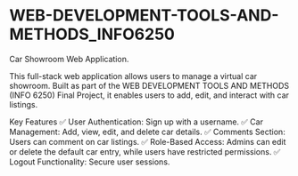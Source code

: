 # WEB-DEVELOPMENT-TOOLS-AND-METHODS_INFO6250

Car Showroom Web Application.

This full-stack web application allows users to manage a virtual car showroom. Built as part of the WEB DEVELOPMENT TOOLS AND METHODS (INFO 6250) Final Project, it enables users to add, edit, and interact with car listings.

Key Features
✅ User Authentication: Sign up with a username.
✅ Car Management: Add, view, edit, and delete car details.
✅ Comments Section: Users can comment on car listings.
✅ Role-Based Access: Admins can edit or delete the default car entry, while users have restricted permissions.
✅ Logout Functionality: Secure user sessions.

